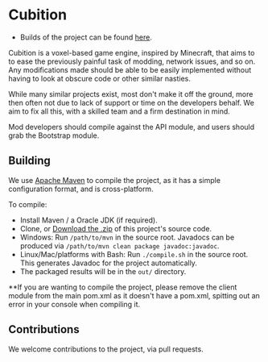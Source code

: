 Cubition
========

* Builds of the project can be found [here](http://jenkins.jselby.net/job/Cubition/).

Cubition is a voxel-based game engine, inspired by Minecraft, that aims to
to ease the previously painful task of modding, network issues, and so on.
Any modifications made should be able to be easily implemented without having to look
at obscure code or other similar nasties.

While many similar projects exist, most don't make it off the ground, more
then often not due to lack of support or time on the developers behalf. We aim 
to fix all this, with a skilled team and a firm destination in mind.

Mod developers should compile against the API module, and users should grab the Bootstrap module.

Building
--------

We use [Apache Maven](http://maven.apache.org) to compile the project, as it has a simple
configuration format, and is cross-platform.

To compile:
- Install Maven / a Oracle JDK (if required).
- Clone, or [Download the .zip](https://github.com/Cubition/Cubition/archive/master.zip) of this project's source code.
- Windows: Run `/path/to/mvn` in the source root. Javadocs can be produced via `/path/to/mvn clean package javadoc:javadoc`.
- Linux/Mac/platforms with Bash: Run `./compile.sh` in the source root. This generates Javadoc for the project automatically.
- The packaged results will be in the `out/` directory.

**If you are wanting to compile the project, please remove the client module from the main pom.xml as it doesn't have a pom.xml, spitting out an error in your console when compiling it.

Contributions
-------------

We welcome contributions to the project, via pull requests.

